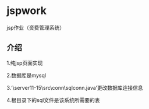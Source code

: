 # jspwork
jsp作业（资费管理系统）
## 介绍
1.纯jsp页面实现

2.数据库是mysql

3.‘\server11-15\src\conn\sqlconn.java’更改数据库连接信息

4.根目录下的sql文件是该系统所需要的表

